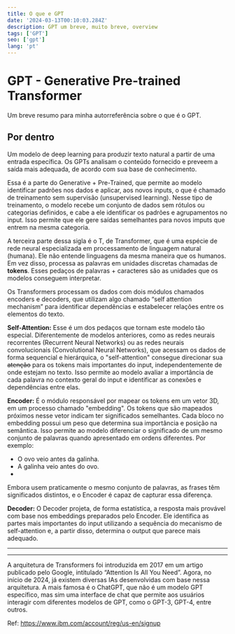 ```yaml
---
title: O que e GPT
date: '2024-03-13T00:10:03.284Z'
description: GPT um breve, muito breve, overview
tags: ['GPT']
seo: ['gpt']
lang: 'pt'
---
```


# GPT - Generative Pre-trained Transformer

Um breve resumo para minha autorreferência sobre o que é o GPT.

## Por dentro

Um modelo de deep learning para produzir texto natural a partir de uma entrada específica. Os GPTs analisam o conteúdo fornecido e preveem a saída mais adequada, de acordo com sua base de conhecimento. 

Essa é a parte do Generative + Pre-Trained, que permite ao modelo identificar padrões nos dados e aplicar, aos novos inputs, o que é chamado de treinamento sem supervisão (unsupervised learning). Nesse tipo de treinamento, o modelo recebe um conjunto de dados sem rótulos ou categorias definidos, e cabe a ele identificar os padrões e agrupamentos no input. Isso permite que ele gere saídas semelhantes para novos imputs que entrem na mesma categoria. 

A terceira parte dessa sigla é o T, de Transformer, que é uma espécie de rede neural especializada em processamento de linguagem natural (humana). Ele não entende linguagens da mesma maneira que os humanos. Em vez disso, processa as palavras em unidades discretas chamadas de <b>tokens</b>. Esses pedaços de palavras + caracteres são as unidades que os modelos conseguem interpretar.

Os Transformers processam os dados com dois módulos chamados encoders e decoders, que utilizam algo chamado “self attention mechanism” para identificar dependências e estabelecer relações entre os elementos do texto.

<b>Self-Attention:</b> Esse é um dos pedaços que tornam este modelo tão especial. Diferentemente de modelos anteriores, como as redes neurais recorrentes (Recurrent Neural Networks) ou as redes neurais convolucionais (Convolutional Neural Networks), que acessam os dados de forma sequencial e hierárquica, o "self-attention" consegue direcionar sua <s>atenção</s> para os tokens mais importantes do input, independentemente de onde estejam no texto. Isso permite ao modelo avaliar a importância de cada palavra no contexto geral do input e identificar as conexões e dependências entre elas.

<b>Encoder:</b> É o módulo responsável por mapear os tokens em um vetor 3D, em um processo chamado "embedding". Os tokens que são mapeados próximos nesse vetor indicam ter significados semelhantes. Cada bloco no embedding possui um peso que determina sua importância e posição na semântica. Isso permite ao modelo diferenciar o significado de um mesmo conjunto de palavras quando apresentado em ordens diferentes.
Por exemplo:
 - O ovo veio antes da galinha.
 - A galinha veio antes do ovo.
 - 
Embora usem praticamente o mesmo conjunto de palavras, as frases têm significados distintos, e o Encoder é capaz de capturar essa diferença.

<b>Decoder:</b> O Decoder projeta, de forma estatística, a resposta mais provável com base nos embeddings preparados pelo Encoder. Ele identifica as partes mais importantes do input utilizando a sequência do mecanismo de self-attention e, a partir disso, determina o output que parece mais adequado.

_____________________________________________________________________________________________________
<hr>

A arquitetura de Transformers foi introduzida em 2017 em um artigo publicado pelo Google, intitulado “Attention Is All You Need”. Agora, no início de 2024, já existem diversas IAs desenvolvidas com base nessa arquitetura. A mais famosa é o ChatGPT, que não é um modelo GPT específico, mas sim uma interface de chat que permite aos usuários interagir com diferentes modelos de GPT, como o GPT-3, GPT-4, entre outros.


Ref: https://www.ibm.com/account/reg/us-en/signup



 
